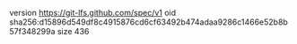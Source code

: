 version https://git-lfs.github.com/spec/v1
oid sha256:d15896d549df8c4915876cd6cf63492b474adaa9286c1466e52b8b57f348299a
size 436
